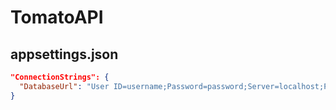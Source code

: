 # TomatoAPI

## appsettings.json

```json
"ConnectionStrings": {
  "DatabaseUrl": "User ID=username;Password=password;Server=localhost;Port=5432;Database=dbname;Integrated Security=true;Pooling=true;"
}
```
